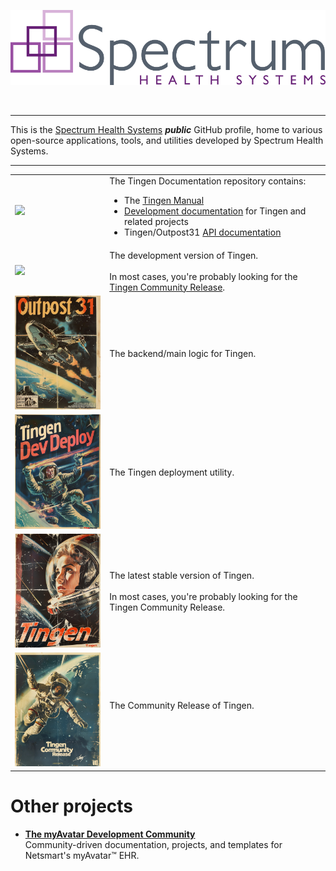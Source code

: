 <!-- u240924 -->

<div align="center">

![Logo](https://github.com/spectrum-health-systems/.github/blob/main/Profile/Resources/SHS_4C_logo.png)

<br>

</div>

***

This is the [Spectrum Health Systems](https://www.spectrumhealthsystems.org/) ***public*** GitHub profile, home to various open-source applications, tools, and utilities developed by Spectrum Health Systems.

***

<div align="center">
	<table>
		<tr>
			<td>
				<a HREF="https://github.com/spectrum-health-systems/Tingen-Documentation"><img src="https://github.com/spectrum-health-systems/TingenDocumentation/blob/main/.github/Images/Logos/TingenDocumentation-116x154.png"></a>
			</td>
			<td align="left">
				The Tingen Documentation repository contains:
				<ul>
					<li>The <a HREF="https://github.com/spectrum-health-systems/Tingen-Documentation/blob/main/Manual/Tingen-Manual.md">Tingen Manual</a></li> 
					<li><a HREF="https://github.com/spectrum-health-systems/Tingen-Documentation/blob/main/Development/README.md">Development documentation</a> for Tingen and related projects</li> 
					<li>Tingen/Outpost31 <a HREF="https://github.com/spectrum-health-systems/Tingen-Documentation/blob/main/docs/README.md">API documentation</a></li>
				</ul>
			</td>
		</tr>
		<tr>
			<td>
				<a HREF="https://github.com/spectrum-health-systems/Tingen_development"><img src="https://github.com/spectrum-health-systems/Tingen_development/blob/main/.github/images/logos/TingenDevelopment_116x154.png"></a>
			</td>
			<td align="left">
				The development version of Tingen.<br>
				<br>
				In most cases, you're probably looking for the <a HREF="https://github.com/spectrum-health-systems/Tingen-CommunityRelease">Tingen Community Release</a>.
				<br>       
			</td>
		</tr>
		<tr>
			<td>
				<a HREF="https://github.com/spectrum-health-systems/Outpost31"><img src="https://github.com/spectrum-health-systems/Outpost31/blob/main/.github/images/logos/Outpost31_README.png"></a>
			</td>
			<td>
				The backend/main logic for Tingen.
			</td>
		</tr>
		<tr>
			<td>
				<a HREF="https://github.com/spectrum-health-systems/Tingen-DevDeploy"><img src="https://github.com/spectrum-health-systems/Tingen-DevDeploy/blob/main/.github/images/logos/TingenDevDeploy_README.png"></a>
			</td>
			<td>
				The Tingen deployment utility.
			</td>
		</tr>
		<tr>
			<td>
				<a HREF="https://github.com/spectrum-health-systems/Tingen"><img src="https://github.com/spectrum-health-systems/Tingen/blob/main/.github/images/logos/Tingen_README.png"></a>
			</td>
			<td>
				The latest stable version of Tingen.<br>
				<br>
				In most cases, you're probably looking for the Tingen Community Release.
				<br>       
			</td>
		</tr>
		<tr>
			<td>
				<a HREF="https://github.com/spectrum-health-systems/Tingen-CommunityRelease"><img src="https://github.com/spectrum-health-systems/Tingen-CommunityRelease/blob/main/.github/images/logos/TingenCommunityRelease_README.png"></a>
			</td>
			<td>
				The Community Release of Tingen.<br>
				<br>       
			</td>
		</tr>
	</table>
</div>

<!-- 

<div align="center">
    <table>
        <tr>
            <td>
                <a HREF="https://github.com/spectrum-health-systems/Tingen"><img src="https://github.com/spectrum-health-systems/Tingen/blob/main/.github/images/logos/Tingen_README.png"></a>
            </td>
            <td>
                <a HREF="https://github.com/spectrum-health-systems/Tingen_development"><img src="https://github.com/spectrum-health-systems/Tingen_development/blob/main/.github/images/logos/TingenDevelopment_README.png"></a>
            </td>
            <td>
                <a HREF="https://github.com/spectrum-health-systems/TingenDocumentation"><img src="https://github.com/spectrum-health-systems/TingenDocumentation/blob/main/.github/Images/Logos/TingenDocumentation-232x308.png"></a>
            </td>
            <td>
                <a HREF="https://github.com/spectrum-health-systems/TingenDevDeploy"><img src="https://github.com/spectrum-health-systems/TingenDevDeploy/blob/main/.github/images/logos/TingenDevDeploy_README.png"></a>
            </td>
                        <td>
                <a HREF="https://github.com/spectrum-health-systems/Outpost31"><img src="https://github.com/spectrum-health-systems/Outpost31/blob/main/.github/images/logos/Outpost31_README.png"></a>
            </td>
        </tr>
    </table>
</div>

-->

# Other projects

* [**The myAvatar Development Community**](https://github.com/myAvatar-Development-Community)  
Community-driven documentation, projects, and templates for Netsmart's myAvatar™ EHR.
